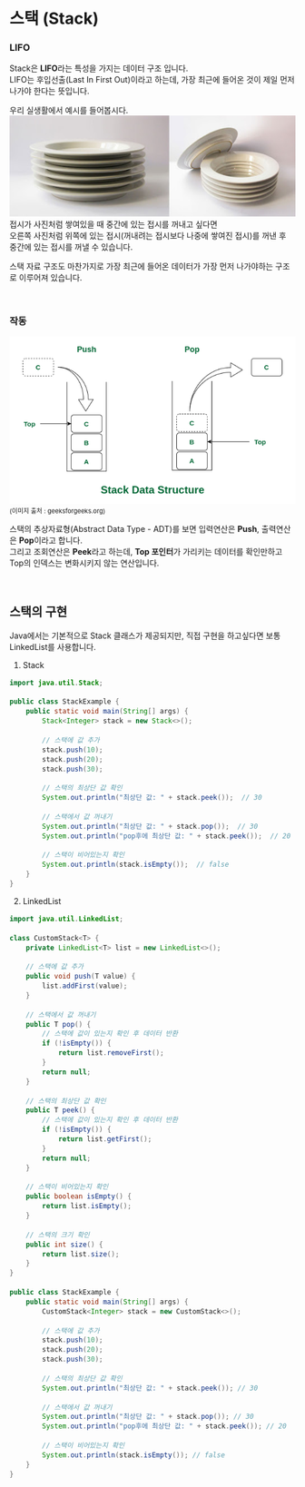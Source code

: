 # 스택 (Stack)

### LIFO
Stack은 **LIFO**라는 특성을 가지는 데이터 구조 입니다.  
LIFO는 후입선출(Last In First Out)이라고 하는데, 가장 최근에 들어온 것이 제일 먼저 나가야 한다는 뜻입니다.  
  
우리 실생활에서 예시를 들어봅시다.
![접시 사진](이미지/stack_example.png)  
접시가 사진처럼 쌓여있을 때 중간에 있는 접시를 꺼내고 싶다면  
오른쪽 사진처럼 위쪽에 있는 접시(꺼내려는 접시보다 나중에 쌓여진 접시)를 꺼낸 후 중간에 있는 접시를 꺼낼 수 있습니다.  

스택 자료 구조도 마찬가지로 가장 최근에 들어온 데이터가 가장 먼저 나가야하는 구조로 이루어져 있습니다.  
  
<br>

### 작동
![스택 작동](이미지/stack_operation.png)  
<span style='font-size:11px'>(이미지 출처 : geeksforgeeks.org)</span>  

스택의 추상자료형(Abstract Data Type - ADT)를 보면 입력연산은 **Push**, 출력연산은 **Pop**이라고 합니다.  
그리고 조회연산은 **Peek**라고 하는데, **Top 포인터**가 가리키는 데이터를 확인만하고 Top의 인덱스는 변화시키지 않는 연산입니다.  
  
<br>

## 스택의 구현
Java에서는 기본적으로 Stack 클래스가 제공되지만, 직접 구현을 하고싶다면 보통 LinkedList를 사용합니다.

1. Stack
```java
import java.util.Stack;

public class StackExample {
    public static void main(String[] args) {
        Stack<Integer> stack = new Stack<>();

        // 스택에 값 추가
        stack.push(10);
        stack.push(20);
        stack.push(30);

        // 스택의 최상단 값 확인
        System.out.println("최상단 값: " + stack.peek());  // 30

        // 스택에서 값 꺼내기
        System.out.println("최상단 값: " + stack.pop());  // 30
        System.out.println("pop후에 최상단 값: " + stack.peek());  // 20

        // 스택이 비어있는지 확인
        System.out.println(stack.isEmpty());  // false
    }
}
```

2. LinkedList
```java
import java.util.LinkedList;

class CustomStack<T> {
    private LinkedList<T> list = new LinkedList<>();

    // 스택에 값 추가
    public void push(T value) {
        list.addFirst(value);
    }

    // 스택에서 값 꺼내기
    public T pop() {
        // 스택에 값이 있는지 확인 후 데이터 반환
        if (!isEmpty()) {
            return list.removeFirst();
        }
        return null;
    }

    // 스택의 최상단 값 확인
    public T peek() {
        // 스택에 값이 있는지 확인 후 데이터 반환
        if (!isEmpty()) {
            return list.getFirst();
        }
        return null;
    }

    // 스택이 비어있는지 확인
    public boolean isEmpty() {
        return list.isEmpty();
    }

    // 스택의 크기 확인
    public int size() {
        return list.size();
    }
}

public class StackExample {
    public static void main(String[] args) {
        CustomStack<Integer> stack = new CustomStack<>();

        // 스택에 값 추가
        stack.push(10);
        stack.push(20);
        stack.push(30);

        // 스택의 최상단 값 확인
        System.out.println("최상단 값: " + stack.peek()); // 30

        // 스택에서 값 꺼내기
        System.out.println("최상단 값: " + stack.pop()); // 30
        System.out.println("pop후에 최상단 값: " + stack.peek()); // 20

        // 스택이 비어있는지 확인
        System.out.println(stack.isEmpty()); // false
    }
}
```